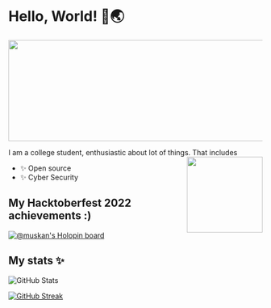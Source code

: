 # Hello, World! :wave::earth_asia:
<p align="center">
  <img width="1000" height="200" src="https://user-images.githubusercontent.com/106529748/198833378-85fdcb90-96f2-4768-aa11-6905850550d3.png">
</p>


I am a college student, enthusiastic about lot of things. That includes 
<img align="right" width="150" height="150" src="https://media.giphy.com/media/M9gbBd9nbDrOTu1Mqx/giphy.gif">
-  :sparkles: Open source
-  :sparkles: Cyber Security 
                                     
   
   
   
   
   
   
## My Hacktoberfest 2022 achievements :)









<!--- 👋 Hi, I’m @Radiosnack
- 👀 I’m interested in ...
- 🌱 I’m currently learning ...
- 💞️ I’m looking to collaborate on ...
- 📫 How to reach me ...--->



[![@muskan's Holopin board](https://holopin.me/muskan)](https://holopin.io/@muskan)


## My stats ✨ 
  
  ![GitHub Stats](https://github-readme-stats.vercel.app/api?username=Radiosnack&theme=radical)


  [![GitHub Streak](https://streak-stats.demolab.com/?user=Radiosnack&theme=radical)](https://git.io/streak-stats)



<!---
Radiosnack/Radiosnack is a ✨ special ✨ repository because its `README.md` (this file) appears on your GitHub profile.
You can click the Preview link to take a look at your changes.
--->
